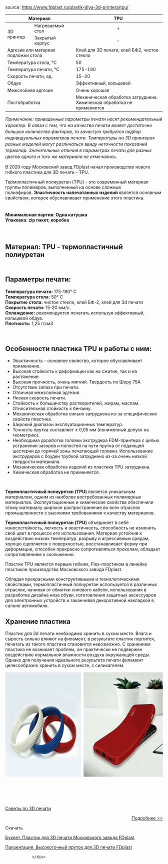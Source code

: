 
source: https://www.fdplast.ru/plastik-dlya-3d-printera/tpu/

<div class="tab-item active">
                        <table class="table-plastik-3d">
	<thead>
		<tr>
			<th colspan="2">Материал</th>
			<th>TPU</th>
		</tr>
	</thead>
	<tbody>
		<tr>
			<td rowspan="2">3D принтер</td>
			<td>Нагреваемый стол</td>
			<td style="text-align: center;">+</td>
		</tr>
		<tr>
			<td>Закрытый корпус</td>
			<td style="text-align: center;">-</td>
		</tr>
		<tr>
			<td colspan="2">Адгезив или материал подложки стола</td>
			<td>Клей для 3D печати, клей БФ2, чистое стекло</td>
		</tr>
		<tr>
			<td colspan="2">Температура стола,&nbsp;°С</td>
			<td>50</td>
		</tr>
		<tr>
			<td colspan="2">Температура печати,&nbsp;°С</td>
			<td>175-190</td>
		</tr>
		<tr>
			<td colspan="2">Скорость печати,&nbsp;ед.</td>
			<td>15-20</td>
		</tr>
		<tr>
			<td colspan="2">Обдув</td>
			<td>Эффективный, кольцевой</td>
		</tr>
		<tr>
			<td colspan="2">Межслойная адгезия</td>
			<td>Очень хорошая</td>
		</tr>
		<tr>
			<td colspan="2">Постобработка</td>
			<td>Механическая обработка затруднена. Химическая обработка не применяется</td>
		</tr>
	</tbody>
</table>

<p style="font-style: italic;font-size: 14px;line-height: 20px;">Примечание: приведенные параметры печати носят рекомендательный характер. В связи с тем, что на качество печати влияет достаточно большое количество факторов, то зачастую требуется подбор индивидуальных параметров печати. Температуры на 3D принтерах разных моделей могут различаться ввиду неточности показаний термопар. Значительные отличия в параметрах печати для разных цветов одного и того же материала не отмечались.</p>

<div class="text_new_block">
                    <style type="text/css">.shTable.price.this td, .shTable.price.this th {font:12px/12px Verdana, Helvetica, sans-serif;	line-height: 17px;}
</style>
<p>В 2020 году Московский завод FDplast начал производство нового гибкого пластика для 3D печати - TPU.</p>
Термопластичный полиуретан (TPU) - это современный материал группы полимеров, выполненный на основе сложных полиэфиров.&nbsp;<span style="font-weight: bold;">Эластичность напечатанных изделий&nbsp;</span>является основным свойством, которое обуславливает применение этого пластика.

<h4><br>
<span style="font-weight: bold;">Минимальная&nbsp;партия:</span>&nbsp;Одна катушка<br>
<span style="font-weight: bold;">Упаковка:</span>&nbsp;zip пакет, коробка</h4>

<p>&nbsp;</p>

<h2><span style="font-weight: bold;">Материал:</span>&nbsp;TPU&nbsp;- термопластичный полиуретан<br>
&nbsp;</h2>

<h2><span style="font-weight: bold;">Параметры печати:</span></h2>

<div>
<div><strong>Температура печати:</strong>&nbsp;175-190° С</div>

<div><strong>Температура стола:</strong>&nbsp;50° С</div>

<div><strong>Покрытие стола:&nbsp;</strong>чистое стекло, клей БФ-2, клей для 3d печати</div>

<div><strong>Скорость печати:</strong>&nbsp;15-20 мм/с.</div>

<div><strong>Охлаждение:</strong>&nbsp;рекомендуется печатать используя эффективный, кольцевой обдув.&nbsp;</div>

<div><strong>Плотность:</strong>&nbsp;1,25&nbsp;г/см3</div>
</div>

<p>&nbsp;</p>

<h2><strong>Особенности&nbsp;пластика TPU и работы с ним:</strong></h2>

<ul>
	<li>Эластичность - основное свойство, которое обуславливает применение.</li>
	<li>Высокая стойкость к деформации как на сжатие, так и на растяжение.</li>
	<li>Высокая прочность,&nbsp;очень мягкий. Твердость по Шору 75А</li>
	<li>Отсутствие запаха при печати.</li>
	<li>Отличная межслойная адгезия.</li>
	<li>Низкая скорость печати.</li>
	<li>Стойкость к большинству растворителей, жирам, маслам. Относительная стойкость к бензину.</li>
	<li>Механическая обработка сильно затруднена из-за&nbsp;специфических свойств пластика.</li>
	<li>Широкий диапазон&nbsp;эксплуатационных температур.</li>
	<li>Точность прутка составляет&nbsp;± 0,05 мм (пониженный допуск на геометрию).</li>
	<li>Необходима доработка головки экструдера FDM-принтера с целью устранения зазоров и полостей на пути прутка от подающей шестерни до горячей зоны печатающей головки. Использование экструдеров с боуден трубкой затруднено из-за очень низкой твердости материала.</li>
	<li>Механическая обработка изделий из пластика TPU затруднена.</li>
	<li>Химическая&nbsp;обработка&nbsp;не применяется.&nbsp;</li>
</ul>

<p>&nbsp;</p>

<p><strong>Термопластичный полиуретан (TPU)</strong> является уникальным материалом, одним из наиболее востребованных полимерных материалов. Эксплуатационные и химические свойства обеспечили этому материалу широкое распространение во всех отраслях промышленности с высокими требованиями к качеству материалов.</p>

<p><strong>Термопластичный полиуретан (TPU)</strong> объединяет в себе износостойкость, легкость и эластичность,&nbsp;способность не изменять свой цвет в процессе его использования. Материал устойчив к воздействию низких температур. разрыву и агрессивным средам, хорошо сцепляется с поверхностью, восстанавливает форму при деформации, способен прекрасно сопротивляться проколам,&nbsp;обладает сопротивлением к скольжению.</p>

<p>Пластик TPU является первым гибким, Flex-пластиком в линейке пластиков производства Московского завода FDplast.</p>

<p>Обладая прекрасными конструктивными и технологическими свойствами, термопластичный полиуретан используется в различных отраслях, начиная от обмотки силового кабеля,&nbsp;использования в разработке дизайна низа обуви, изготовления защитных аксессуаров для электронных устройств и заканчивая декоративной накладкой в салоне автомобиля.</p>

<h2><strong>Хранение пластика</strong></h2>

<p>Пластик для 3d&nbsp;печати необходимо хранить в сухом месте. Влага и сырость сильно влияют на филамент, в результате пластик портится, печатать из такого пластика становится невозможно. С хранением пластика не возникает проблем, он практически не подвержен воздействию нормальной влажности воздуха окружающей среды. Однако для получения идеального результата печати филамент целесообразно хранить в сухом месте, с силикагелем.</p>

<p><img alt="" height="334" src="img/TPU_FD_napechatannye-izdeliy.jpg" style="float:left" width="800"></p>

<p class="h2">&nbsp;</p>

<p class="h2">&nbsp;</p>

<p class="h2">&nbsp;</p>

<div id="see_also"><p class="h2"><a class="title" href="/plastik-dlya-3d-printera/sovety-po-3l-pechati/">Советы по 3D печати</a></p>
<p style="text-align: right;"><a href="/plastik-dlya-3d-printera/sovety-po-3l-pechati/">Подробнее &gt;&gt;</a></p>
<!--/.item--></div>
<!--/#see_also-->
                    <p class="h2 hr">Скачать</p><p><a class="imged" href="assets/files/Buklet_3d_plastik_svoistva_pechat.pdf" target="_blank">Буклет. Пластик для 3D печати Московского завода FDplast</a></p>
<p><a class="imged" href="assets/files/Презентация_Высокоточный пруток для 3D печати_2020.pdf" target="_blank">Презентация. Высокоточный пруток для 3D печати FDplast</a></p>

                </div>

